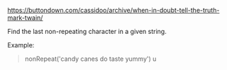 https://buttondown.com/cassidoo/archive/when-in-doubt-tell-the-truth-mark-twain/

Find the last non-repeating character in a given string.

Example:
> nonRepeat('candy canes do taste yummy')
> u